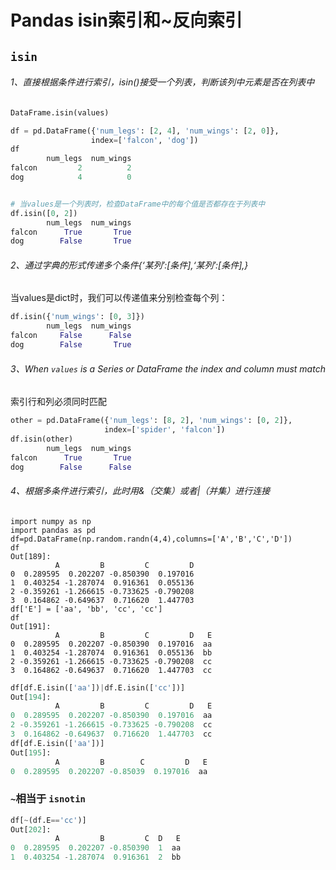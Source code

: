 # Pandas isin索引和~反向索引

## `isin`

###### 1、直接根据条件进行索引，isin()接受一个列表，判断该列中元素是否在列表中

```python
DataFrame.isin(values)
```

```python
df = pd.DataFrame({'num_legs': [2, 4], 'num_wings': [2, 0]},
                  index=['falcon', 'dog'])
df
        num_legs  num_wings
falcon         2          2
dog            4          0


# 当values是一个列表时，检查DataFrame中的每个值是否都存在于列表中
df.isin([0, 2])
        num_legs  num_wings
falcon      True       True
dog        False       True
```

###### 2、通过字典的形式传递多个条件{‘某列’:[条件],‘某列’:[条件],}

当values是dict时，我们可以传递值来分别检查每个列：

```python
df.isin({'num_wings': [0, 3]})
        num_legs  num_wings
falcon     False      False
dog        False       True
```

###### 3、When `values` is a Series or DataFrame the index and column must match

索引行和列必须同时匹配

```python
other = pd.DataFrame({'num_legs': [8, 2], 'num_wings': [0, 2]},
                     index=['spider', 'falcon'])
df.isin(other)
        num_legs  num_wings
falcon      True       True
dog        False      False
```



###### 4、根据多条件进行索引，此时用&（交集）或者|（并集）进行连接

```
import numpy as np
import pandas as pd
df=pd.DataFrame(np.random.randn(4,4),columns=['A','B','C','D'])
df
Out[189]: 
          A         B         C         D
0  0.289595  0.202207 -0.850390  0.197016
1  0.403254 -1.287074  0.916361  0.055136
2 -0.359261 -1.266615 -0.733625 -0.790208
3  0.164862 -0.649637  0.716620  1.447703
df['E'] = ['aa', 'bb', 'cc', 'cc']
df
Out[191]: 
          A         B         C         D   E
0  0.289595  0.202207 -0.850390  0.197016  aa
1  0.403254 -1.287074  0.916361  0.055136  bb
2 -0.359261 -1.266615 -0.733625 -0.790208  cc
3  0.164862 -0.649637  0.716620  1.447703  cc
```

```python
df[df.E.isin(['aa'])|df.E.isin(['cc'])]
Out[194]: 
          A         B         C         D   E
0  0.289595  0.202207 -0.850390  0.197016  aa
2 -0.359261 -1.266615 -0.733625 -0.790208  cc
3  0.164862 -0.649637  0.716620  1.447703  cc
df[df.E.isin(['aa'])]
Out[195]: 
          A         B        C         D   E
0  0.289595  0.202207 -0.85039  0.197016  aa

```

### `~`相当于 `isnotin`

```python
df[~(df.E=='cc')]
Out[202]: 
          A         B         C  D   E
0  0.289595  0.202207 -0.850390  1  aa
1  0.403254 -1.287074  0.916361  2  bb

```

